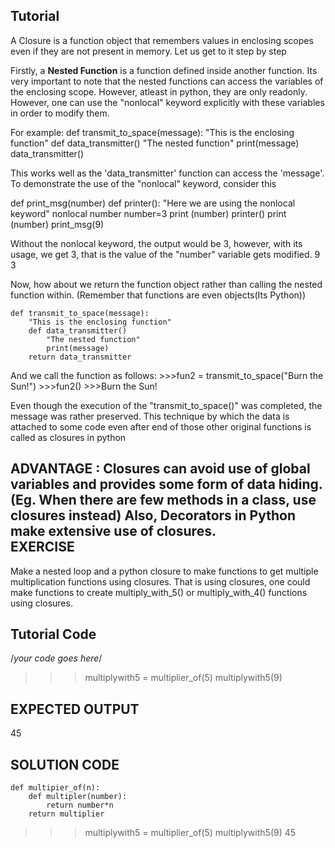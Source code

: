 Tutorial
--------

A Closure is a function object that remembers values in enclosing scopes even if they are not present in memory. Let us get to it step by step

Firstly, a **Nested Function** is a function defined inside another function. Its very important to note that the nested functions can access the variables of the enclosing scope. However, atleast in python, they are only readonly. However, one can use the "nonlocal" keyword explicitly with these variables in order to modify them.

For example:
	def transmit_to_space(message):
		"This is the enclosing function"
		def data_transmitter()
			"The nested function"
			print(message)
		data_transmitter()

This works well as the 'data_transmitter' function can access the 'message'. To demonstrate the use of the "nonlocal" keyword, consider this 

def print_msg(number)
	def printer():
		"Here we are using the nonlocal keyword"
		nonlocal number
		number=3
		print (number)
	printer()
	print (number)
print_msg(9)       

Without the nonlocal keyword, the output would be 3, however, with its usage, we get 3, that is the value of the "number" variable gets modified.
												  9         						 3

Now, how about we return the function object rather than calling the nested function within. (Remember that functions are even objects(Its Python))

	def transmit_to_space(message):
		"This is the enclosing function"
		def data_transmitter()
			"The nested function"
			print(message)
		return data_transmitter

And we call the function as follows:
	>>>fun2 = transmit_to_space("Burn the Sun!")
	>>>fun2()
	>>>Burn the Sun!

Even though the execution of the "transmit_to_space()" was completed, the message was rather preserved. This technique by which the data is attached to some code even after end of those other original functions is called as closures in python

ADVANTAGE : Closures can avoid use of global variables and provides some form of data hiding.(Eg. When there are few methods in a class, use closures instead)
			Also, Decorators in Python make extensive use of closures.			
EXERCISE
---------

Make a nested loop and a python closure to make functions to get multiple multiplication functions using closures. That is using closures, one could make functions to create multiply_with_5() or multiply_with_4() functions using closures.

Tutorial Code
-------------
/*your code goes here*/

>>>multiplywith5 = multiplier_of(5)
>>>multiplywith5(9)

EXPECTED OUTPUT
---------------

45

SOLUTION CODE 
-------------

	def multipier_of(n):
		def multipler(number):
			return number*n
		return multiplier


>>>multiplywith5 = multiplier_of(5)
>>>multiplywith5(9)
45

	
